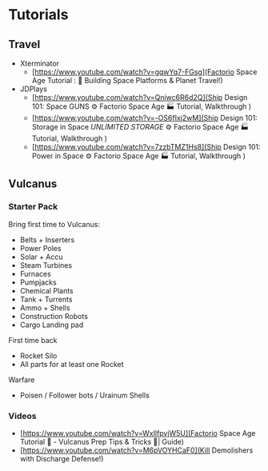 # Tutorials

## Travel

- Xterminator
    - [https://www.youtube.com/watch?v=gqwYq7-FGsg](Factorio Space Age Tutorial : 🌌 Building Space Platforms & Planet Travel!)
- JDPlays
    - [https://www.youtube.com/watch?v=Qniwc6R6d2Q](Ship Design 101: Space GUNS ⚙️ Factorio Space Age 🏭 Tutorial, Walkthrough
)
    - [https://www.youtube.com/watch?v=-OS6fIxj2wM](Ship Design 101: Storage in Space *UNLIMITED STORAGE* ⚙️ Factorio Space Age 🏭 Tutorial, Walkthrough
)
    - [https://www.youtube.com/watch?v=7zzbTMZ1Hs8](Ship Design 101: Power in Space ⚙️ Factorio Space Age 🏭 Tutorial, Walkthrough
)



## Vulcanus

### Starter Pack

Bring first time to Vulcanus:

- Belts + Inserters
- Power Poles
- Solar + Accu
- Steam Turbines
- Furnaces
- Pumpjacks
- Chemical Plants
- Tank + Turrents
- Ammo + Shells
- Construction Robots
- Cargo Landing pad

First time back

- Rocket Silo
- All parts for at least one Rocket

Warfare

- Poisen / Follower bots / Urainum Shells



### Videos

- [https://www.youtube.com/watch?v=WxIlfpvjW5U](Factorio Space Age Tutorial 🚀 - Vulcanus Prep Tips & Tricks 🌋| Guide)
- [https://www.youtube.com/watch?v=M6pVOYHCaF0](Kill Demolishers with Discharge Defense!)
